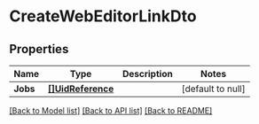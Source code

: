 # CreateWebEditorLinkDto

## Properties
Name | Type | Description | Notes
------------ | ------------- | ------------- | -------------
**Jobs** | [**[]UidReference**](UidReference.md) |  | [default to null]

[[Back to Model list]](../README.md#documentation-for-models) [[Back to API list]](../README.md#documentation-for-api-endpoints) [[Back to README]](../README.md)


